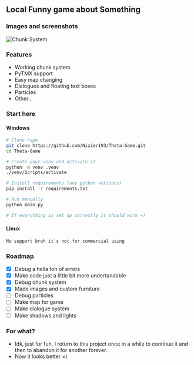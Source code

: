 ## Local Funny game about Something

### Images and screenshots
![Chunk System]("sources/chunks.gif")

### Features
- Working chunk system
- PyTMX support
- Easy map changing
- Dialogues and floating text boxes
- Particles
- Other...

### Start here

#### Windows
```bash
# Clone repo
git clone https://github.com/Nizier193/Theta-Game.git
cd Theta-Game

# Create your venv and activate it
python -m venv .venv
./venv/Scripts/activate

# Install requirements (any python versions)
pip install -r requirements.txt

# Run manually
python main.py

# If everything is set up correctly it should work =)
```

#### Linux
```bash
No support bruh it`s not for commercial using
```

### Roadmap
- [x] Debug a hella ton of errors
- [x] Make code just a little bit more undertandable
- [x] Debug chunk system
- [x] Made images and custom furniture
- [ ] Debug particles
- [ ] Make map for game
- [ ] Make dialogue system
- [ ] Make shadows and lights

### For what?
- Idk, just for fun, I return to this project once in a while to continue it and then to abandon it for another forever.
- Now it looks better =)